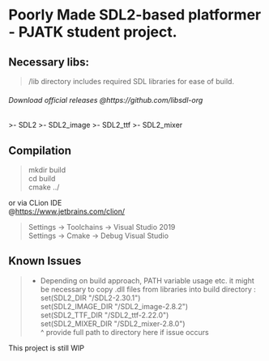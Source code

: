 <h1>Poorly Made SDL2-based platformer - PJATK student project.</h1>

Necessary libs:
---
>/lib directory includes required SDL libraries for ease of build.
<h6>Download official releases @https://github.com/libsdl-org</h6>
>- SDL2
>- SDL2_image
>- SDL2_ttf
>- SDL2_mixer

Compilation
---
>mkdir build <br>
>cd build <br>
>cmake ../

or via CLion IDE</br>
@https://www.jetbrains.com/clion/
>Settings -> Toolchains -> Visual Studio 2019
></br>Settings -> Cmake -> Debug Visual Studio

Known Issues
---
>- Depending on build approach, PATH variable  usage etc. it might be necessary to copy .dll files from libraries into build directory
>:</br>set(SDL2_DIR "/SDL2-2.30.1")</br>
   set(SDL2_IMAGE_DIR "/SDL2_image-2.8.2")</br>
   set(SDL2_TTF_DIR "/SDL2_ttf-2.22.0")</br>
   set(SDL2_MIXER_DIR "/SDL2_mixer-2.8.0")</br>
>^ provide full path to directory here if issue occurs


This project is still WIP
